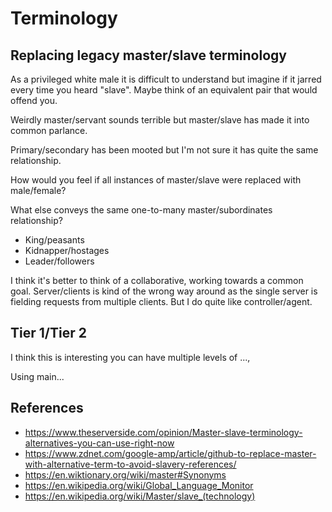 # Terminology

## Replacing legacy master/slave terminology
As a privileged white male it is difficult to understand but imagine if it jarred every time you heard "slave". Maybe think of an equivalent pair that would offend you.

Weirdly master/servant sounds terrible but master/slave has made it into common parlance.

Primary/secondary has been mooted but I'm not sure it has quite the same relationship.

How would you feel if all instances of master/slave were replaced with male/female?

What else conveys the same one-to-many master/subordinates relationship?

- King/peasants
- Kidnapper/hostages
- Leader/followers

I think it's better to think of a collaborative, working towards a common goal. Server/clients is kind of the wrong way around as the single server is fielding requests from multiple clients. But I do quite like controller/agent.

## Tier 1/Tier 2
I think this is interesting you can have multiple levels of ...,

Using main...

## References
- https://www.theserverside.com/opinion/Master-slave-terminology-alternatives-you-can-use-right-now
- https://www.zdnet.com/google-amp/article/github-to-replace-master-with-alternative-term-to-avoid-slavery-references/
- https://en.wiktionary.org/wiki/master#Synonyms
- https://en.wikipedia.org/wiki/Global_Language_Monitor
- https://en.wikipedia.org/wiki/Master/slave_(technology)

